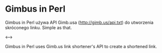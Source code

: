 Gimbus in Perl
===============


Gimbus in Perl używa API Gimb.usa (http://gimb.us/api.txt) do utworzenia skróconego linku.
Simple as that. 

<-->

Gimbus in Perl uses Gimb.us link shortener's API to create a shortened link.
